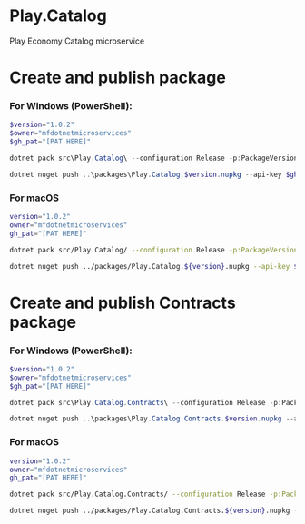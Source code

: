 # Play.Catalog

Play Economy Catalog microservice


# Create and publish package
### For Windows (PowerShell): 
```powershell 
$version="1.0.2"
$owner="mfdotnetmicroservices"
$gh_pat="[PAT HERE]"

dotnet pack src\Play.Catalog\ --configuration Release -p:PackageVersion=$version -p:RepositoryUrl=https://github.com/$owner/play.catalog -o ..\packages

dotnet nuget push ..\packages\Play.Catalog.$version.nupkg --api-key $gh_pat --source "github"

```

### For macOS
```bash
version="1.0.2"
owner="mfdotnetmicroservices"
gh_pat="[PAT HERE]"

dotnet pack src/Play.Catalog/ --configuration Release -p:PackageVersion=$version -p:RepositoryUrl=RepositoryUrl=https://github.com/$owner/play.catalog -o ../packages

dotnet nuget push ../packages/Play.Catalog.${version}.nupkg --api-key ${gh_pat} --source "github"
```



# Create and publish Contracts package

### For Windows (PowerShell): 
```powershell 
$version="1.0.2"
$owner="mfdotnetmicroservices"
$gh_pat="[PAT HERE]"

dotnet pack src\Play.Catalog.Contracts\ --configuration Release -p:PackageVersion=$version -p:RepositoryUrl=https://github.com/$owner/play.catalog -o ..\packages

dotnet nuget push ..\packages\Play.Catalog.Contracts.$version.nupkg --api-key $gh_pat --source "github"

```


### For macOS
```bash
version="1.0.2"
owner="mfdotnetmicroservices"
gh_pat="[PAT HERE]"

dotnet pack src/Play.Catalog.Contracts/ --configuration Release -p:PackageVersion=$version -p:RepositoryUrl=RepositoryUrl=https://github.com/$owner/play.catalog -o ../packages

dotnet nuget push ../packages/Play.Catalog.Contracts.${version}.nupkg --api-key ${gh_pat} --source "github"
```

